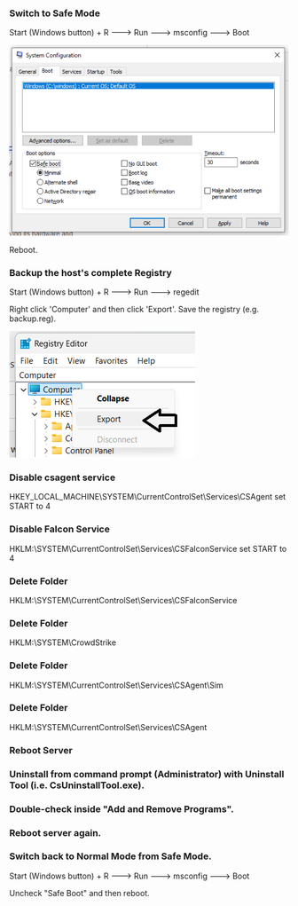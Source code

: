 ### Switch to Safe Mode
Start (Windows button) + R ---> Run ---> msconfig ---> Boot

<img title="imager2" alt="Alt text2" src="safemode.PNG">

Reboot.

### Backup the host's complete Registry 
Start (Windows button) + R ---> Run ---> regedit

Right click 'Computer' and then click 'Export'. Save the registry (e.g. backup.reg).

<img title="imager" alt="Alt text" src="Untitled1.png">

### Disable csagent service
HKEY_LOCAL_MACHINE\SYSTEM\CurrentControlSet\Services\CSAgent
set START to 4

### Disable Falcon Service
HKLM:\SYSTEM\CurrentControlSet\Services\CSFalconService
set START to 4

### Delete Folder
HKLM:\SYSTEM\CurrentControlSet\Services\CSFalconService

### Delete Folder
HKLM:\SYSTEM\CrowdStrike

### Delete Folder
HKLM:\SYSTEM\CurrentControlSet\Services\CSAgent\Sim

### Delete Folder
HKLM:\SYSTEM\CurrentControlSet\Services\CSAgent

### Reboot Server

### Uninstall from command prompt (Administrator) with Uninstall Tool (i.e. CsUninstallTool.exe).

### Double-check inside "Add and Remove Programs".

### Reboot server again.

### Switch back to Normal Mode from Safe Mode.
Start (Windows button) + R ---> Run ---> msconfig ---> Boot

Uncheck "Safe Boot" and then reboot.
